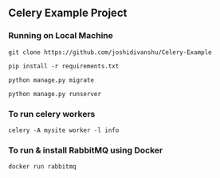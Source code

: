 ## Celery Example Project
### Running on Local Machine
```angular2html
git clone https://github.com/joshidivanshu/Celery-Example
```
```angular2html
pip install -r requirements.txt
```
```angular2html
python manage.py migrate
```
```angular2html
python manage.py runserver
```
### To run celery workers
```angular2html
celery -A mysite worker -l info
```
### To run & install RabbitMQ using Docker
```angular2html
docker run rabbitmq
```